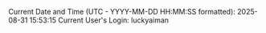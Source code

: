 Current Date and Time (UTC - YYYY-MM-DD HH:MM:SS formatted): 2025-08-31 15:53:15
Current User's Login: luckyaiman
